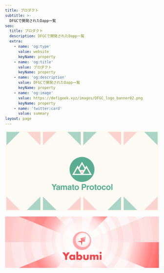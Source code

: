 ```yaml
---
title: プロダクト
subtitle: >-
  DFGCで開発されたDapp一覧
seo:
  title: プロダクト
  description: DFGCで開発されたDapp一覧
  extra:
    - name: 'og:type'
      value: website
      keyName: property
    - name: 'og:title'
      value: プロダクト
      keyName: property
    - name: 'og:description'
      value: DFGCで開発されたDapp一覧
      keyName: property
    - name: 'og:image'
      value: https://defigeek.xyz/images/DFGC_logo_banner02.png
      keyName: property
    - name: 'twitter:card'
      value: summary
layout: page
---
```


[![Yamato Protocol](/images/blog/yamto_ogp.png)](https://app.yamato.fi/#/)


[![Yabumi](/images/blog/yabumibanner.png)](https://www.yabumi.xyz/)